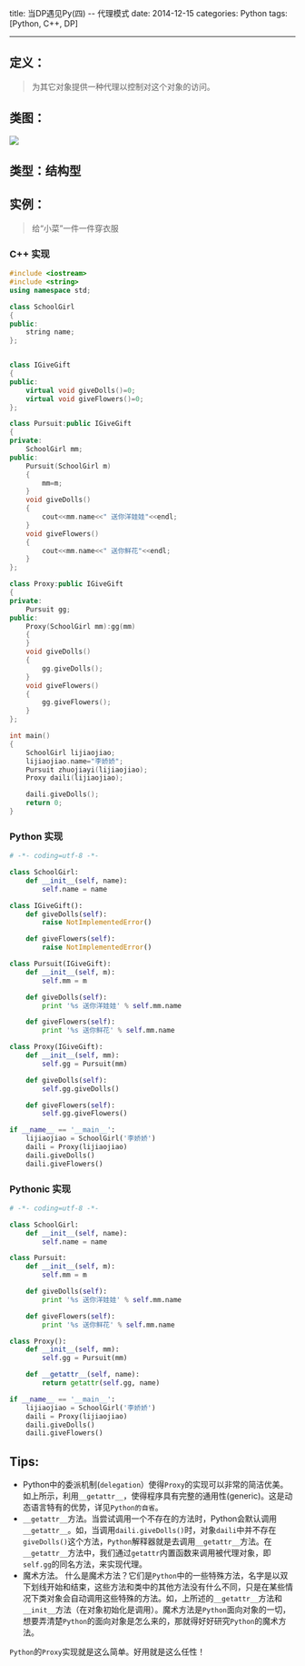 title: 当DP遇见Py(四) -- 代理模式
date: 2014-12-15
categories: Python
tags: [Python, C++, DP]

---

## 定义：
> 为其它对象提供一种代理以控制对这个对象的访问。

## 类图：
![][1]

## 类型：结构型

<!-- more -->

## 实例：
> 给“小菜”一件一件穿衣服

### C++ 实现
```C++
#include <iostream>
#include <string>
using namespace std;

class SchoolGirl
{
public:
	string name;
};


class IGiveGift
{
public:
	virtual void giveDolls()=0;
	virtual void giveFlowers()=0;
};

class Pursuit:public IGiveGift
{
private:
	SchoolGirl mm;
public:
	Pursuit(SchoolGirl m)
	{
		mm=m;
	}
	void giveDolls()
	{
		cout<<mm.name<<" 送你洋娃娃"<<endl;	
	}
	void giveFlowers()
	{
		cout<<mm.name<<" 送你鲜花"<<endl;	
	}
};

class Proxy:public IGiveGift
{
private:
	Pursuit gg;
public:
	Proxy(SchoolGirl mm):gg(mm)
	{
	}
	void giveDolls()
	{
		gg.giveDolls();
	}
	void giveFlowers()
	{
		gg.giveFlowers();
	}
};

int main()
{
	SchoolGirl lijiaojiao;
	lijiaojiao.name="李娇娇";
	Pursuit zhuojiayi(lijiaojiao); 
	Proxy daili(lijiaojiao);

	daili.giveDolls();
	return 0;
}
```

### Python 实现
```python
# -*- coding=utf-8 -*-

class SchoolGirl:
    def __init__(self, name):
        self.name = name

class IGiveGift():
    def giveDolls(self):
        raise NotImplementedError()

    def giveFlowers(self):
        raise NotImplementedError()

class Pursuit(IGiveGift):
    def __init__(self, m):
        self.mm = m

    def giveDolls(self):
        print '%s 送你洋娃娃' % self.mm.name

    def giveFlowers(self):
        print '%s 送你鲜花' % self.mm.name

class Proxy(IGiveGift):
    def __init__(self, mm):
        self.gg = Pursuit(mm)

    def giveDolls(self):
        self.gg.giveDolls()

    def giveFlowers(self):
        self.gg.giveFlowers()

if __name__ == '__main__':
    lijiaojiao = SchoolGirl('李娇娇')
    daili = Proxy(lijiaojiao)
    daili.giveDolls()
    daili.giveFlowers()
```

### Pythonic 实现
```python
# -*- coding=utf-8 -*-

class SchoolGirl:
    def __init__(self, name):
        self.name = name

class Pursuit:
    def __init__(self, m):
        self.mm = m

    def giveDolls(self):
        print '%s 送你洋娃娃' % self.mm.name

    def giveFlowers(self):
        print '%s 送你鲜花' % self.mm.name

class Proxy():
    def __init__(self, mm):
        self.gg = Pursuit(mm)

    def __getattr__(self, name):
        return getattr(self.gg, name)

if __name__ == '__main__':
    lijiaojiao = SchoolGirl('李娇娇')
    daili = Proxy(lijiaojiao)
    daili.giveDolls()
    daili.giveFlowers()
```

## Tips:

- Python中的委派机制(`delegation`）使得`Proxy`的实现可以非常的简洁优美。如上所示，利用`__getattr__`，使得程序具有完整的通用性(generic)。这是动态语言特有的优势，详见`Python的自省`。
- `__getattr__`方法。当尝试调用一个不存在的方法时，Python会默认调用`__getattr__`。如，当调用`daili.giveDolls()`时，对象`daili`中并不存在`giveDolls()`这个方法，`Python`解释器就是去调用`__getattr__`方法。在`__getattr__`方法中，我们通过`getattr`内置函数来调用被代理对象，即`self.gg`的同名方法，来实现代理。
- 魔术方法。 什么是魔术方法？它们是`Python`中的一些特殊方法，名字是以双下划线开始和结束，这些方法和类中的其他方法没有什么不同，只是在某些情况下类对象会自动调用这些特殊的方法。如，上所述的`__getattr__`方法和`__init__`方法（在对象初始化是调用）。魔术方法是`Python`面向对象的一切，想要弄清楚`Python`的面向对象是怎么来的，那就得好好研究`Python`的魔术方法。


`Python`的`Proxy`实现就是这么简单。好用就是这么任性！

  [1]: http://images.cnblogs.com/cnblogs_com/wuyuegb2312/468244/o_ch.4%E4%BB%A3%E7%90%86%E6%A8%A1%E5%BC%8F.png